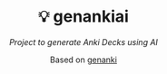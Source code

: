 <div align="center">
  <h1>💡 genankiai </h1>
  <p><em>Project to generate Anki Decks using AI</em></p>
  <p>Based on <a href="https://github.com/kerrickstaley/genanki">genanki</a></p>

</div>
